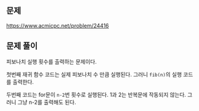 ## 문제 
https://www.acmicpc.net/problem/24416


## 문제 풀이

피보나치 실행 횟수를 출력하는 문제이다. 

첫번째 재귀 함수 코드는 실제 피보나치 수 만큼 실행된다. 그러니 `fib(n)`의 실행 코드를 출력한다.

두번째 코드는 for문이 `n-2`번 횟수로 실행된다. 1과 2는 반복문에 작동되지 않는다. 그러니 그냥 n-2를 출력해도 된다.
